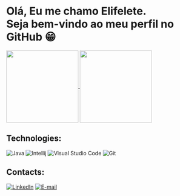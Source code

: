 # Olá, Eu me chamo Elifelete. <br>  Seja bem-vindo ao meu perfil no GitHub 😁
<div>
 <a href="https://github.com/Elifelete-Cavalcante20">
  <img height=190 align="center" src="https://github-readme-stats.vercel.app/api?username=Elifelete-Cavalcante20&theme=great-gatsby&layout=compact&langs_count=8&count_private=true&card_width=250"/>
</a>
<a href="https://github.com/Elifelete-Cavalcante20">
  <img height=190 align="center" src="https://github-readme-stats.vercel.app/api/top-langs?username=Elifelete-Cavalcante20&theme=great-gatsby&layout=compact&langs_count=8&count_private=true&card_width=290" />
</a>
  </div> 

  
## Technologies:

![Java](https://img.shields.io/badge/Java-ED8B00?style=for-the-badge&logo=java&logoColor=black&labelColor=white)
![Intellij](https://img.shields.io/badge/IntelliJ_IDEA-000000.svg?style=for-the-badge&logo=intellij-idea&logoColor=white)
![Visual Studio Code](https://img.shields.io/badge/Visual_Studio_Code-0078D4?style=for-the-badge&logo=visual%20studio%20code&logoColor=white)
![Git](https://img.shields.io/badge/GIT-E44C30?style=for-the-badge&logo=git&logoColor=white)




## Contacts: 

[![LinkedIn](https://img.shields.io/badge/LinkedIn-0077B5?style=for-the-badge&logo=linkedin&logoColor=white)](https://www.linkedin.com/in/elifelete-cavalcante-b539ab1b6/)
[![E-mail](https://img.shields.io/badge/-Email-000?style=for-the-badge&logo=microsoft-outlook&logoColor=007BFF)](mailto:elifelete_11outlook.com)
